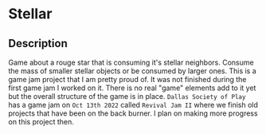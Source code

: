 # Stellar
## Description
Game about a rouge star that is consuming it's stellar neighbors. Consume the mass of smaller stellar objects or be consumed by larger ones. This is a game jam project that I am pretty proud of. It was not finished during the first game jam I worked on it. There is no real "game" elements add to it yet but the overall structure of the game is in place. `Dallas Society of Play` has a game jam on `Oct 13th 2022` called `Revival Jam II` where we finish old projects that have been on the back burner. I plan on making more progress on this project then.
